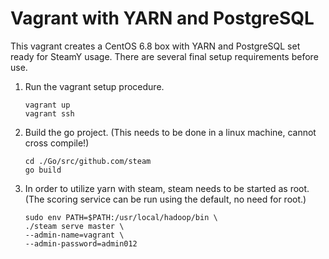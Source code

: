Vagrant with YARN and PostgreSQL
====

This vagrant creates a CentOS 6.8 box with YARN and PostgreSQL set ready for SteamY usage. There are several final setup requirements before use.

1. Run the vagrant setup procedure.
    ```
    vagrant up
    vagrant ssh
    ```

2. Build the go project. (This needs to be done in a linux machine, cannot cross compile!)
    ```
    cd ./Go/src/github.com/steam
    go build
    ```
    
3. In order to utilize yarn with steam, steam needs to be started as root. (The scoring service can be run using the default, no need for root.) 
    ```
    sudo env PATH=$PATH:/usr/local/hadoop/bin \
    ./steam serve master \
    --admin-name=vagrant \
    --admin-password=admin012
    ```



